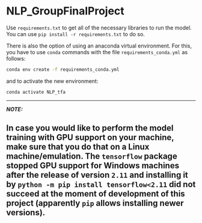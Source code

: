 # NLP_GroupFinalProject

Use `requirements.txt` to get all of the necessary libraries to run the model. You can use `pip install -r requirements.txt` to do so.

There is also the option of using an anaconda virtual environment. For this, you have to use `conda` commands with the file `requirements_conda.yml` as follows:

```bash
conda env create -f requirements_conda.yml
```

and to activate the new environment:

```bash
conda activate NLP_tfa
```
---
**_NOTE:_**  

In case you would like to perform the model training with GPU support on your machine, make sure that you do that on a Linux machine/emulation. The `tensorflow` package stopped GPU support for Windows machines after the release of version `2.11` and installing it by `python -m pip install tensorflow<2.11` did not succeed at the moment of development of this project (apparently `pip` allows installing newer versions).
---